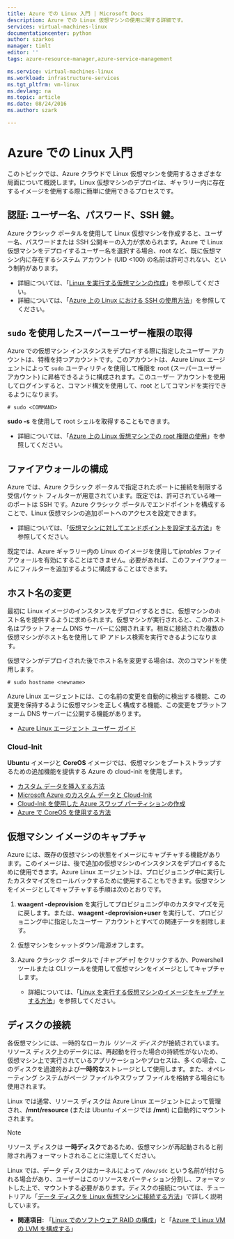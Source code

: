 ```yaml
---
title: Azure での Linux 入門 | Microsoft Docs
description: Azure での Linux 仮想マシンの使用に関する詳細です。
services: virtual-machines-linux
documentationcenter: python
author: szarkos
manager: timlt
editor: ''
tags: azure-resource-manager,azure-service-management

ms.service: virtual-machines-linux
ms.workload: infrastructure-services
ms.tgt_pltfrm: vm-linux
ms.devlang: na
ms.topic: article
ms.date: 08/24/2016
ms.author: szark

---
```

# Azure での Linux 入門
このトピックでは、Azure クラウドで Linux 仮想マシンを使用するさまざまな局面について概説します。Linux 仮想マシンのデプロイは、ギャラリー内に存在するイメージを使用する際に簡単に使用できるプロセスです。

## 認証: ユーザー名、パスワード、SSH 鍵。
Azure クラシック ポータルを使用して Linux 仮想マシンを作成すると、ユーザー名、パスワードまたは SSH 公開キーの入力が求められます。Azure で Linux 仮想マシンをデプロイするユーザー名を選択する場合、root など、既に仮想マシン内に存在するシステム アカウント (UID <100) の名前は許可されない、という制約があります。

* 詳細については、「[Linux を実行する仮想マシンの作成](virtual-machines-linux-quick-create-cli.md)」を参照してください。
* 詳細については、「[Azure 上の Linux における SSH の使用方法](virtual-machines-linux-mac-create-ssh-keys.md)」を参照してください。

## `sudo` を使用したスーパーユーザー権限の取得
Azure での仮想マシン インスタンスをデプロイする際に指定したユーザー アカウントは、特権を持つアカウントです。このアカウントは、Azure Linux エージェントによって `sudo` ユーティリティを使用して権限を root (スーパーユーザー アカウント) に昇格できるように構成されます。このユーザー アカウントを使用してログインすると、コマンド構文を使用して、root としてコマンドを実行できるようになります。

    # sudo <COMMAND>

**sudo -s** を使用して root シェルを取得することもできます。

* 詳細については、「[Azure 上の Linux 仮想マシンでの root 権限の使用](virtual-machines-linux-use-root-privileges.md)」を参照してください。

## ファイアウォールの構成
Azure では、Azure クラシック ポータルで指定されたポートに接続を制限する受信パケット フィルターが用意されています。既定では、許可されている唯一のポートは SSH です。Azure クラシック ポータルでエンドポイントを構成することで、Linux 仮想マシンの追加ポートへのアクセスを設定できます。

* 詳細については、「[仮想マシンに対してエンドポイントを設定する方法](virtual-machines-windows-classic-setup-endpoints.md)」を参照してください。

既定では、Azure ギャラリー内の Linux のイメージを使用して*iptables* ファイアウォールを有効にすることはできません。必要があれば、このファイアウォールにフィルターを追加するように構成することはできます。

## ホスト名の変更
最初に Linux イメージのインスタンスをデプロイするときに、仮想マシンのホスト名を提供するように求められます。仮想マシンが実行されると、このホスト名はプラットフォーム DNS サーバーに公開されます。相互に接続された複数の仮想マシンがホスト名を使用して IP アドレス検索を実行できるようになります。

仮想マシンがデプロイされた後でホスト名を変更する場合は、次のコマンドを使用します。

    # sudo hostname <newname>

Azure Linux エージェントには、この名前の変更を自動的に検出する機能、この変更を保持するように仮想マシンを正しく構成する機能、この変更をプラットフォーム DNS サーバーに公開する機能があります。

* [Azure Linux エージェント ユーザー ガイド](virtual-machines-linux-agent-user-guide.md)

### Cloud-Init
**Ubuntu** イメージと **CoreOS** イメージでは、仮想マシンをブートストラップするための追加機能を提供する Azure の cloud-init を使用します。

* [カスタム データを挿入する方法](virtual-machines-windows-classic-inject-custom-data.md)
* [Microsoft Azure のカスタム データと Cloud-Init](https://azure.microsoft.com/blog/2014/04/21/custom-data-and-cloud-init-on-windows-azure/)
* [Cloud-Init を使用した Azure スワップ パーティションの作成](https://wiki.ubuntu.com/AzureSwapPartitions)
* [Azure で CoreOS を使用する方法 ](https://coreos.com/os/docs/latest/booting-on-azure.html)

## 仮想マシン イメージのキャプチャ
Azure には、既存の仮想マシンの状態をイメージにキャプチャする機能があります。このイメージは、後で追加の仮想マシンのインスタンスをデプロイするために使用できます。Azure Linux エージェントは、プロビジョニング中に実行したカスタマイズをロールバックするために使用することもできます。仮想マシンをイメージとしてキャプチャする手順は次のとおりです。

1. **waagent -deprovision** を実行してプロビジョニング中のカスタマイズを元に戻します。または、**waagent -deprovision+user** を実行して、プロビジョニング中に指定したユーザー アカウントとすべての関連データを削除します。
2. 仮想マシンをシャットダウン/電源オフします。
3. Azure クラシック ポータルで *[キャプチャ]* をクリックするか、Powershell ツールまたは CLI ツールを使用して仮想マシンをイメージとしてキャプチャします。
   
   * 詳細については、「[Linux を実行する仮想マシンのイメージをキャプチャする方法](virtual-machines-linux-classic-capture-image.md)」を参照してください。

## ディスクの接続
各仮想マシンには、一時的なローカル *リソース ディスク*が接続されています。リソース ディスク上のデータには、再起動を行った場合の持続性がないため、仮想マシン上で実行されているアプリケーションやプロセスは、多くの場合、このディスクを過渡的および**一時的な**ストレージとして使用します。また、オペレーティング システムがページ ファイルやスワップ ファイルを格納する場合にも使用されます。

Linux では通常、リソース ディスクは Azure Linux エージェントによって管理され、**/mnt/resource** (または Ubuntu イメージでは **/mnt**) に自動的にマウントされます。

> [!NOTE]
> リソース ディスクは **一時ディスク**であるため、仮想マシンが再起動されると削除され再フォーマットされることに注意してください。
> 
> 

Linux では、データ ディスクはカーネルによって `/dev/sdc` という名前が付けられる場合があり、ユーザーはこのリソースをパーティション分割し、フォーマットした上で、マウントする必要があります。ディスクの接続については、チュートリアル「[データ ディスクを Linux 仮想マシンに接続する方法](virtual-machines-linux-classic-attach-disk.md)」で詳しく説明しています。

* **関連項目:** 「[Linux でのソフトウェア RAID の構成](virtual-machines-linux-configure-raid.md)」と「[Azure で Linux VM の LVM を構成する](virtual-machines-linux-configure-lvm.md)」

<!---HONumber=AcomDC_0831_2016-->